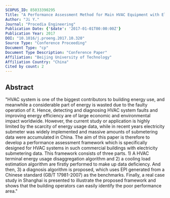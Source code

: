 ```yaml
---
SCOPUS_ID: 85033390295
Title: "A Performance Assessment Method for Main HVAC Equipment with Electricity Submetering Data"
Author: "Ji Y."
Journal: "Procedia Engineering"
Publication Date: {'$date': '2017-01-01T00:00:00Z'}
Publication Year: 2017
DOI: "10.1016/j.proeng.2017.10.320"
Source Type: "Conference Proceeding"
Document Type: "cp"
Document Type Description: "Conference Paper"
Affiliation: "Beijing University of Technology"
Affiliation Country: "China"
Cited by count: 2
---
```


## Abstract
"HVAC system is one of the biggest contributors to building energy use, and meanwhile a considerable part of energy is wasted due to the faulty operation of it. Hence, detecting and diagnosing HVAC system faults and improving energy efficiency are of large economic and environmental impact worldwide. However, the current study or application is highly limited by the scarcity of energy usage data, while in recent years electricity submeter was widely implemented and massive amounts of submetering data were accumulated in China. The aim of this paper is therefore to develop a performance assessment framework which is specifically designed for HVAC systems in such commercial buildings with electricity submetering data. This framework consists of three parts. 1) A HVAC terminal energy usage disaggregation algorithm and 2) a cooling load estimation algorithm are firstly performed to make up data deficiency. And then, 3) a diagnosis algorithm is proposed, which uses EPI generated from a Chinese standard (GB/T 17981-2007) as the benchmarks. Finally, a real case study in Shanghai is presented to illustrate the proposed framework and shows that the building operators can easily identify the poor performance area."
